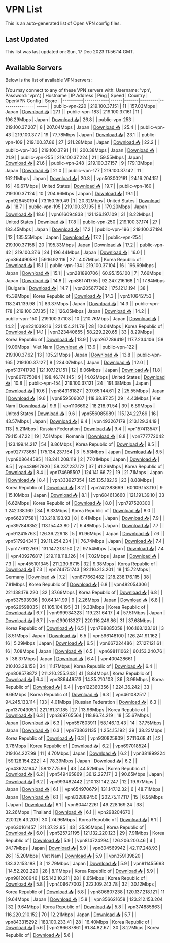 # VPN List

This is an auto-generated list of Open VPN config files.

## Last Updated

This list was last updated on: Sun, 17 Dec 2023 11:56:14 GMT.

## Available Servers

Below is the list of available VPN servers:

(You may connect to any of these VPN servers with: Username: 'vpn', Password: 'vpn'.)
| Hostname | IP Address | Ping | Speed | Country | OpenVPN Config | Score |
|----------|------------|------|-------|---------|----------------| ----- |
| public-vpn-220 | 219.100.37.151 | 11 | 157.03Mbps | Japan | [Download 📥](./configs/server_0_JP.ovpn) | 27.1 |
| public-vpn-183 | 219.100.37.161 | 11 | 196.29Mbps | Japan | [Download 📥](./configs/server_1_JP.ovpn) | 26.8 |
| public-vpn-253 | 219.100.37.207 | 8 | 207.04Mbps | Japan | [Download 📥](./configs/server_2_JP.ovpn) | 25.4 |
| public-vpn-43 | 219.100.37.7 | 19 | 77.78Mbps | Japan | [Download 📥](./configs/server_3_JP.ovpn) | 23.1 |
| public-vpn-109 | 219.100.37.86 | 27 | 211.28Mbps | Japan | [Download 📥](./configs/server_4_JP.ovpn) | 22.2 |
| public-vpn-133 | 219.100.37.91 | 11 | 200.38Mbps | Japan | [Download 📥](./configs/server_5_JP.ovpn) | 21.9 |
| public-vpn-255 | 219.100.37.224 | 21 | 59.55Mbps | Japan | [Download 📥](./configs/server_6_JP.ovpn) | 21.6 |
| public-vpn-248 | 219.100.37.157 | 9 | 179.13Mbps | Japan | [Download 📥](./configs/server_7_JP.ovpn) | 21.0 |
| public-vpn-177 | 219.100.37.142 | 11 | 162.11Mbps | Japan | [Download 📥](./configs/server_8_JP.ovpn) | 20.8 |
| vpn503002181 | 24.16.204.151 | 16 | 49.67Mbps | United States | [Download 📥](./configs/server_9_US.ovpn) | 19.7 |
| public-vpn-160 | 219.100.37.124 | 10 | 204.66Mbps | Japan | [Download 📥](./configs/server_10_JP.ovpn) | 19.1 |
| vpn928450194 | 73.150.159.49 | 1 | 20.32Mbps | United States | [Download 📥](./configs/server_11_US.ovpn) | 18.7 |
| public-vpn-195 | 219.100.37.195 | 8 | 179.20Mbps | Japan | [Download 📥](./configs/server_12_JP.ovpn) | 18.6 |
| vpn616094838 | 121.136.197.109 | 31 | 8.22Mbps | United States | [Download 📥](./configs/server_13_US.ovpn) | 17.8 |
| public-vpn-250 | 219.100.37.174 | 27 | 183.45Mbps | Japan | [Download 📥](./configs/server_14_JP.ovpn) | 17.2 |
| public-vpn-196 | 219.100.37.194 | 12 | 135.55Mbps | Japan | [Download 📥](./configs/server_15_JP.ovpn) | 17.2 |
| public-vpn-254 | 219.100.37.158 | 20 | 195.33Mbps | Japan | [Download 📥](./configs/server_16_JP.ovpn) | 17.2 |
| public-vpn-42 | 219.100.37.6 | 24 | 196.44Mbps | Japan | [Download 📥](./configs/server_17_JP.ovpn) | 16.0 |
| vpn864490581 | 59.16.92.116 | 27 | 4.07Mbps | Korea Republic of | [Download 📥](./configs/server_18_KR.ovpn) | 15.1 |
| public-vpn-134 | 219.100.37.104 | 16 | 196.69Mbps | Japan | [Download 📥](./configs/server_19_JP.ovpn) | 15.1 |
| vpn281890706 | 60.95.156.100 | 7 | 7.66Mbps | Japan | [Download 📥](./configs/server_20_JP.ovpn) | 14.8 |
| vpn861741755 | 92.247.216.168 | 1 | 17.84Mbps | Bulgaria | [Download 📥](./configs/server_21_BG.ovpn) | 14.7 |
| vpn205677262 | 175.121.1.194 | 38 | 45.39Mbps | Korea Republic of | [Download 📥](./configs/server_22_KR.ovpn) | 14.3 |
| vpn510642753 | 118.241.139.98 | 1 | 83.37Mbps | Japan | [Download 📥](./configs/server_23_JP.ovpn) | 14.3 |
| public-vpn-178 | 219.100.37.135 | 12 | 126.05Mbps | Japan | [Download 📥](./configs/server_24_JP.ovpn) | 14.2 |
| public-vpn-150 | 219.100.37.108 | 10 | 210.76Mbps | Japan | [Download 📥](./configs/server_25_JP.ovpn) | 14.2 |
| vpn231039216 | 221.154.211.79 | 28 | 10.04Mbps | Korea Republic of | [Download 📥](./configs/server_26_KR.ovpn) | 14.1 |
| vpn323440655 | 58.229.220.65 | 33 | 8.29Mbps | Korea Republic of | [Download 📥](./configs/server_27_KR.ovpn) | 13.9 |
| vpn267289419 | 117.7.234.106 | 58 | 9.09Mbps | Viet Nam | [Download 📥](./configs/server_28_VN.ovpn) | 13.9 |
| public-vpn-122 | 219.100.37.62 | 13 | 105.21Mbps | Japan | [Download 📥](./configs/server_29_JP.ovpn) | 13.8 |
| public-vpn-165 | 219.100.37.127 | 8 | 234.07Mbps | Japan | [Download 📥](./configs/server_30_JP.ovpn) | 12.0 |
| vpn513741798 | 121.107.121.151 | 12 | 8.06Mbps | Japan | [Download 📥](./configs/server_31_JP.ovpn) | 11.8 |
| vpn867075084 | 198.46.174.145 | 9 | 14.02Mbps | United States | [Download 📥](./configs/server_32_US.ovpn) | 10.8 |
| public-vpn-154 | 219.100.37.121 | 24 | 191.38Mbps | Japan | [Download 📥](./configs/server_33_JP.ovpn) | 10.6 |
| vpn843181827 | 207.65.144.61 | 2 | 25.55Mbps | Japan | [Download 📥](./configs/server_34_JP.ovpn) | 9.6 |
| vpn859506067 | 118.68.87.25 | 29 | 4.43Mbps | Viet Nam | [Download 📥](./configs/server_35_VN.ovpn) | 9.6 |
| vpn1106692 | 18.218.91.54 | 39 | 6.89Mbps | United States | [Download 📥](./configs/server_36_US.ovpn) | 9.6 |
| vpn556085989 | 115.124.227.69 | 16 | 43.57Mbps | Japan | [Download 📥](./configs/server_37_JP.ovpn) | 9.4 |
| vpn493267179 | 213.129.34.19 | 113 | 5.21Mbps | Russian Federation | [Download 📥](./configs/server_38_RU.ovpn) | 9.4 |
| vpn157413547 | 79.115.47.22 | 19 | 7.51Mbps | Romania | [Download 📥](./configs/server_39_RO.ovpn) | 8.8 |
| vpn777772042 | 123.199.14.217 | 54 | 8.86Mbps | Korea Republic of | [Download 📥](./configs/server_40_KR.ovpn) | 8.5 |
| vpn927773681 | 175.134.237.164 | 3 | 5.53Mbps | Japan | [Download 📥](./configs/server_41_JP.ovpn) | 8.5 |
| vpn808644585 | 118.241.208.119 | 2 | 77.01Mbps | Japan | [Download 📥](./configs/server_42_JP.ovpn) | 8.5 |
| vpn439917920 | 58.237.237.172 | 37 | 41.26Mbps | Korea Republic of | [Download 📥](./configs/server_43_KR.ovpn) | 8.4 |
| vpn174695507 | 124.141.66.72 | 19 | 21.71Mbps | Japan | [Download 📥](./configs/server_44_JP.ovpn) | 8.4 |
| vpn333927354 | 125.135.182.16 | 23 | 8.88Mbps | Korea Republic of | [Download 📥](./configs/server_45_KR.ovpn) | 8.2 |
| vpn242383669 | 60.109.153.110 | 9 | 15.10Mbps | Japan | [Download 📥](./configs/server_46_JP.ovpn) | 8.1 |
| vpn684613660 | 121.191.39.10 | 33 | 6.62Mbps | Korea Republic of | [Download 📥](./configs/server_47_KR.ovpn) | 8.0 |
| vpn797520300 | 1.242.138.160 | 34 | 8.33Mbps | Korea Republic of | [Download 📥](./configs/server_48_KR.ovpn) | 8.0 |
| vpn662317581 | 133.218.193.93 | 8 | 6.41Mbps | Japan | [Download 📥](./configs/server_49_JP.ovpn) | 7.9 |
| vpn397846352 | 113.154.43.80 | 7 | 6.48Mbps | Japan | [Download 📥](./configs/server_50_JP.ovpn) | 7.7 |
| vpn912415763 | 126.36.229.18 | 5 | 61.96Mbps | Japan | [Download 📥](./configs/server_51_JP.ovpn) | 7.6 |
| vpn517924347 | 39.111.254.234 | 1 | 76.74Mbps | Japan | [Download 📥](./configs/server_52_JP.ovpn) | 7.4 |
| vpn177612769 | 131.147.213.150 | 2 | 97.54Mbps | Japan | [Download 📥](./configs/server_53_JP.ovpn) | 7.4 |
| vpn409276817 | 219.118.118.126 | 14 | 7.02Mbps | Japan | [Download 📥](./configs/server_54_JP.ovpn) | 7.3 |
| vpn455101345 | 211.230.67.15 | 32 | 9.38Mbps | Korea Republic of | [Download 📥](./configs/server_55_KR.ovpn) | 7.3 |
| vpn744751743 | 92.116.213.201 | 18 | 15.72Mbps | Germany | [Download 📥](./configs/server_56_DE.ovpn) | 7.2 |
| vpn877662482 | 218.238.176.115 | 38 | 7.81Mbps | Korea Republic of | [Download 📥](./configs/server_57_KR.ovpn) | 6.8 |
| vpn482054306 | 221.138.179.220 | 32 | 37.69Mbps | Korea Republic of | [Download 📥](./configs/server_58_KR.ovpn) | 6.8 |
| vpn537593936 | 60.64.141.99 | 9 | 2.26Mbps | Japan | [Download 📥](./configs/server_59_JP.ovpn) | 6.8 |
| vpn626598035 | 61.105.104.195 | 31 | 9.33Mbps | Korea Republic of | [Download 📥](./configs/server_60_KR.ovpn) | 6.7 |
| vpn999934323 | 119.231.64.17 | 4 | 57.51Mbps | Japan | [Download 📥](./configs/server_61_JP.ovpn) | 6.7 |
| vpn299013327 | 220.116.249.86 | 31 | 37.68Mbps | Korea Republic of | [Download 📥](./configs/server_62_KR.ovpn) | 6.5 |
| vpn788085058 | 106.168.123.161 | 3 | 8.51Mbps | Japan | [Download 📥](./configs/server_63_JP.ovpn) | 6.5 |
| vpn596148100 | 126.241.91.162 | 16 | 5.29Mbps | Japan | [Download 📥](./configs/server_64_JP.ovpn) | 6.5 |
| vpn667224486 | 27.127.121.61 | 16 | 7.08Mbps | Japan | [Download 📥](./configs/server_65_JP.ovpn) | 6.5 |
| vpn698111062 | 60.153.240.76 | 5 | 36.37Mbps | Japan | [Download 📥](./configs/server_66_JP.ovpn) | 6.4 |
| vpn400428661 | 210.103.28.158 | 34 | 11.17Mbps | Korea Republic of | [Download 📥](./configs/server_67_KR.ovpn) | 6.4 |
| vpn808578872 | 211.210.255.243 | 41 | 8.84Mbps | Korea Republic of | [Download 📥](./configs/server_68_KR.ovpn) | 6.4 |
| vpn386449513 | 14.35.210.103 | 36 | 3.99Mbps | Korea Republic of | [Download 📥](./configs/server_69_KR.ovpn) | 6.4 |
| vpn122360356 | 1.224.36.242 | 33 | 9.66Mbps | Korea Republic of | [Download 📥](./configs/server_70_KR.ovpn) | 6.3 |
| vpn461082517 | 94.245.133.114 | 133 | 4.01Mbps | Russian Federation | [Download 📥](./configs/server_71_RU.ovpn) | 6.3 |
| vpn137043051 | 221.161.31.185 | 27 | 13.96Mbps | Korea Republic of | [Download 📥](./configs/server_72_KR.ovpn) | 6.3 |
| vpn369765564 | 118.86.74.219 | 18 | 55.67Mbps | Japan | [Download 📥](./configs/server_73_JP.ovpn) | 6.3 |
| vpn557603911 | 58.146.13.43 | 14 | 37.75Mbps | Japan | [Download 📥](./configs/server_74_JP.ovpn) | 6.3 |
| vpn738631135 | 1.254.15.192 | 39 | 38.23Mbps | Korea Republic of | [Download 📥](./configs/server_75_KR.ovpn) | 6.3 |
| vpn930825809 | 27.116.68.41 | 42 | 3.78Mbps | Korea Republic of | [Download 📥](./configs/server_76_KR.ovpn) | 6.2 |
| vpn697018524 | 219.164.227.99 | 11 | 4.70Mbps | Japan | [Download 📥](./configs/server_77_JP.ovpn) | 6.2 |
| vpn381899224 | 59.128.154.222 | 4 | 78.39Mbps | Japan | [Download 📥](./configs/server_78_JP.ovpn) | 6.2 |
| vpn436241647 | 58.127.75.66 | 43 | 44.52Mbps | Korea Republic of | [Download 📥](./configs/server_79_KR.ovpn) | 6.2 |
| vpn549465869 | 36.12.227.17 | 3 | 90.65Mbps | Japan | [Download 📥](./configs/server_80_JP.ovpn) | 6.2 |
| vpn993482442 | 210.131.142.247 | 12 | 19.97Mbps | Japan | [Download 📥](./configs/server_81_JP.ovpn) | 6.1 |
| vpn654970679 | 131.147.12.32 | 6 | 48.71Mbps | Japan | [Download 📥](./configs/server_82_JP.ovpn) | 6.1 |
| vpn832889450 | 202.75.117.117 | 15 | 6.95Mbps | Japan | [Download 📥](./configs/server_83_JP.ovpn) | 6.1 |
| vpn804412261 | 49.228.169.24 | 38 | 32.26Mbps | Thailand | [Download 📥](./configs/server_84_TH.ovpn) | 6.1 |
| vpn298204670 | 220.126.43.209 | 30 | 74.96Mbps | Korea Republic of | [Download 📥](./configs/server_85_KR.ovpn) | 6.1 |
| vpn630161457 | 211.37.22.85 | 43 | 35.95Mbps | Korea Republic of | [Download 📥](./configs/server_86_KR.ovpn) | 6.0 |
| vpn525721195 | 121.132.220.123 | 29 | 7.91Mbps | Korea Republic of | [Download 📥](./configs/server_87_KR.ovpn) | 5.9 |
| vpn814724294 | 126.206.200.46 | 4 | 94.17Mbps | Japan | [Download 📥](./configs/server_88_JP.ovpn) | 5.9 |
| vpn804569942 | 42.117.248.93 | 26 | 15.20Mbps | Viet Nam | [Download 📥](./configs/server_89_VN.ovpn) | 5.9 |
| vpn359139820 | 133.32.153.188 | 3 | 12.79Mbps | Japan | [Download 📥](./configs/server_90_JP.ovpn) | 5.9 |
| vpn911455693 | 14.52.202.220 | 28 | 8.11Mbps | Korea Republic of | [Download 📥](./configs/server_91_KR.ovpn) | 5.9 |
| vpn981200646 | 125.142.10.211 | 28 | 8.65Mbps | Korea Republic of | [Download 📥](./configs/server_92_KR.ovpn) | 5.8 |
| vpn409677002 | 222.109.243.78 | 32 | 30.12Mbps | Korea Republic of | [Download 📥](./configs/server_93_KR.ovpn) | 5.8 |
| vpn806807238 | 120.137.218.121 | 11 | 9.64Mbps | Japan | [Download 📥](./configs/server_94_JP.ovpn) | 5.8 |
| vpn356621658 | 123.212.153.204 | 32 | 9.64Mbps | Korea Republic of | [Download 📥](./configs/server_95_KR.ovpn) | 5.8 |
| vpn374885863 | 116.220.210.152 | 70 | 12.21Mbps | Japan | [Download 📥](./configs/server_96_JP.ovpn) | 5.7 |
| vpn843315292 | 183.100.233.41 | 28 | 16.40Mbps | Korea Republic of | [Download 📥](./configs/server_97_KR.ovpn) | 5.6 |
| vpn286687861 | 61.84.82.67 | 30 | 8.27Mbps | Korea Republic of | [Download 📥](./configs/server_98_KR.ovpn) | 5.6 |
